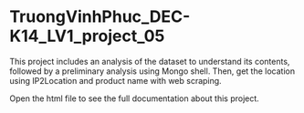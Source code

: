 # TruongVinhPhuc_DEC-K14_LV1_project_05
This project includes an analysis of the dataset to understand its contents, followed by a preliminary analysis using Mongo shell. Then, get the location using IP2Location and product name with web scraping.

Open the html file to see the full documentation about this project.
